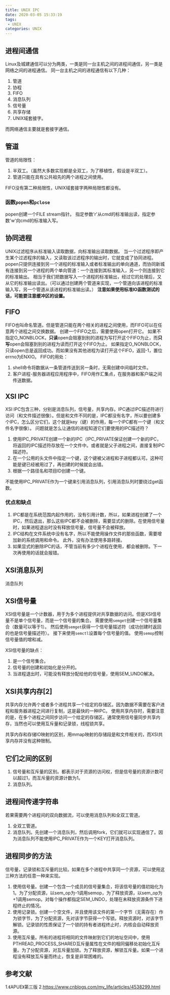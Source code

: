 ```yaml
---
title: UNIX IPC
date: 2020-03-05 15:33:19
tags:
 - UNIX
categories: UNIX
---
```



## 进程间通信
Linux及城建通信可以分为两类，一类是同一台主机之间的进程间通信，另一类是网络之间的进程通信。
同一台主机之间的进程通信有以下几种：
1. 管道
2. 协程
3. FIFO
4. 消息队列
5. 信号量
6. 共享存储
7. UNIX域套接字。

而网络通信主要就是套接字通信。

## 管道
管道的局限性：
1. 半双工。（虽然大多数实现都是全双工，为了移植性，假设是半双工）。
2. 管道只能在具有公共祖先的两个进程之间使用。

FIFO没有第二种局限性，UNIX域套接字两种局限性都没有。


### 函数`popen`和`pclose`
popen创建一个FILE stream指针。
指定参数'r'从cmd的标准输出读，指定参数'w'向cmd的标准输入写。

## 协同进程
UNIX过滤程序从标准输入读取数据，向标准输出读取数据。
当一个过滤程序即产生某个过滤程序的输入，又读取该过滤程序的输出时，它就变成了协同进程。
popen只提供连接到另一个进程的标准输入或者标准输出的单向通道，而协同新城有连接到另一个进程的两个单向管道：一个连接到其标准输入，另一个则连接到它的标准输出。
相当于我们把数据写入一个进程的标准输出，经过它的处理后，又从它的标准输出读出。（可以通过创建两个管道来实现，一个管道向该进程的标准输入写，另一个管道从该进程的标准输出读。）
**注意如果使用标准IO函数测试的话，可能要注意缓冲区的设置。**

## FIFO
FIFO也叫命名管道。但是管道只能在两个相关的进程之间使用，而FIFO可以在任意两个进程之间交换数据。
创建一个FIFO之后，需要使用open打开它。
如果不指定O_NONBLOCK，**只读**open会阻塞到别的进程为写打开这个FIFO为止，而**只写**open会阻塞到别的进程为读而打开这个FIFO为止。
如果指定O_NONBLOCK，只读open总是返回成功。而如果没有其他进程为读打开这个FIFO，返回-1，置位errno为ENXIO。
FIFO的用处：
1. shell命令将数据从一条管道传送到另一条时，无需创建中间临时文件。
2. 客户进程-服务器进程应用程序中，FIFO用作汇集点，在服务器和客户端之间传送数据。

## XSI IPC
XSI IPC包含三种，分别是消息队列，信号量，共享内存。IPC通过IPC描述符进行访问（和文件描述很像）。但是和文件不同的是，IPC都没有名字，所以要创建多个IPC，怎么区分它们，这个就是key（键）的作用，每一个IPC都有一个键（和文件名字很像）。
问题就是怎么让通信的进程知道它们要使用的IPC描述符？
1. 使用IPC_PRIVATE创建一个新的IPC（IPC_PRIVATE保证创建一个新的IPC，将返回的IPC描述符存放在一个文件中。或者就是父子进程之间，直接复制IPC描述符。
2. 在一个公用的头文件中指定一个键，这个键被父进程和子进程都认可。这种可能是键已经被用过了，再创建的时候就会出错。
3. 根据一个路径名和项目ID创建一个键。

不能使用IPC_PRIVATE作为一个键来引用消息队列，引用消息队列时要绕过get函数。

### 优点和缺点
1. IPC都是在系统范围内起作用的，没有引用计数，所以，如果进程创建了一个IPC，然后退出，那么这些IPC都不会被删除，需要显式的删除。在使用信号量时，如果进程退出时没有释放信号量，信号量不会被释放。
2. IPC结构在文件系统中没有名字，所以不能使用操作文件的那些函数，需要增加新的系统调用和命令。
此外，没有办法使用多路转接。
3. 如果显式的删除IPC的话，不管当前有多少个进程在使用，都会被删除。下一次再使用的话就会报错。


## XSI消息队列
消息队列


## XSI信号量
XSI信号量是一个计数器，用于为多个进程提供对共享数据的访问。但是XSI信号量不是单个信号量，而是一个信号量的集合。
需要使用`semget`创建一个信号量集合（数量可以等于1）。
然后使用`semget`获得一个信号量描述符（成功创建时返回的也是信号量描述符）。
接下来使用`semctl`设置每个信号量的值。
使用`semop`控制信号量值的增和减。

XSI信号量的缺点：
1. 是一个信号集合。
2. 信号量的创建和初始化是分开的。
3. 当进程退出时，可能没有释放分配给他的信号量，使用SEM_UNDO解决。

## XSI共享内存[2]
共享内存允许两个或者多个进程共享一个给定的存储区。因为数据不需要在客户进程和服务器进程之间进行复制，这是最快的一种IPC。
使用共享内存时，需要注意的是，在多个进程之间同步访问一个给定的存储区。通常使用信号量同步共享内存，当然也可以使用互斥量和记录锁，线程锁共享。

共享内存和存储IO映射的区别，用mmap映射的存储段是和文件相关的，而XSI共享内存并没有这种限制。

## 它们之间的区别
1. 信号量和互斥量的区别。都表示对于资源的访问权，但是信号量的资源计数可以超过1，而互斥量的资源计数为1。
2. 消息队列。


## 进程间传递字符串
若果需要两个进程间的双向数据流，可以使用消息队列和全双工管道。
1. 全双工管道。
2. 消息队列。先创建一个消息队列，然后调用fork，它们就可以实现通信了。因为消息队列不能使用IPC_PRIVATE作为一个KEY打开消息队列。

## 进程同步的方法
信号量，记录锁和互斥量的比较。如果在多个进程中共享同一个资源，可以使用这三种方法的任意一种来实现。
1. 使用信号量。创建一个包含一个成员的信号量集合，将该信号量的值初始化为1。为了分配资源，以sem_op为-1调用semop，为了释放资源，以sem_op为+1调用semop。对每个操作都指定SEM_UNDO，处理在未释放资源条件下进程终止的情况。
2. 使用记录锁。创建一个空文件，并且使用该文件的第一个字节（无需存在）作为锁字节，为了分配资源，先对该字节获得一个写锁。释放资源时，对该字节解锁。记录锁的性质保证了一个锁的持有者进程终止时，内核会自动释放资源。
3. 使用互斥量。所有的进程将相同的文件映射到它们的地址空间中，使用PTHREAD_PROCESS_SHARED互斥量属性在文件的相同偏移处初始化互斥量。为了分配资源，对互斥量加锁。为了释放资源，解锁互斥量。如果一个进程没有释放互斥量而终止，恢复是非常困难的。


## 参考文献
1.《APUE》第三版
2.https://www.cnblogs.com/my_life/articles/4538299.html

